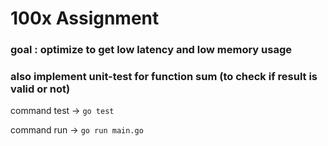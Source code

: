 # 100x Assignment

### goal : optimize to get low latency and low memory usage
### also implement unit-test for function sum (to check if result is valid or not)

command test → ```go test```

command run → ```go run main.go```
